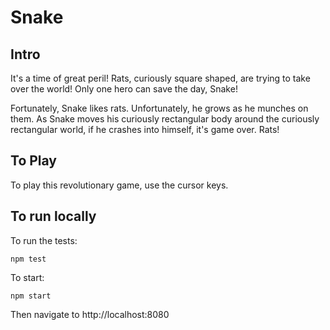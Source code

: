 # Snake

## Intro

It's a time of great peril! Rats, curiously square shaped, are trying to take over
the world! Only one hero can save the day, Snake!

Fortunately, Snake likes rats. Unfortunately, he grows as he munches on them. As
Snake moves his curiously rectangular body around the curiously rectangular world,
if he crashes into himself, it's game over. Rats!

## To Play

To play this revolutionary game, use the cursor keys.

## To run locally

To run the tests:

`npm test`

To start:

`npm start`

Then navigate to http://localhost:8080
